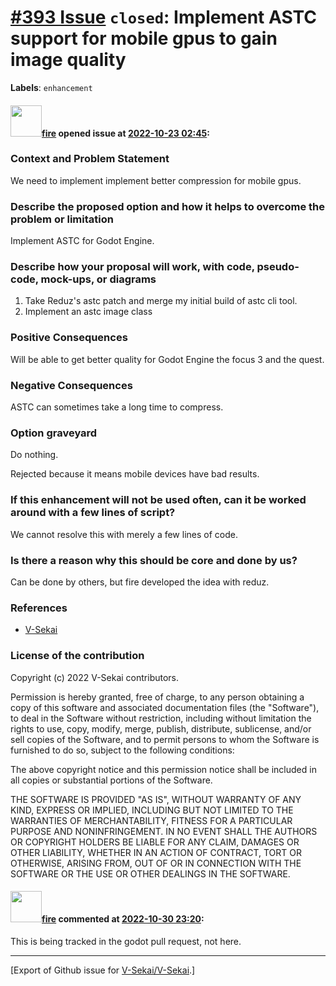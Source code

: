 # [\#393 Issue](https://github.com/V-Sekai/V-Sekai/issues/393) `closed`: Implement ASTC support for mobile gpus to gain image quality
**Labels**: `enhancement`


#### <img src="https://avatars.githubusercontent.com/u/32321?u=c2e06a3d2b49a467aa907e54aa259516440267cc&v=4" width="50">[fire](https://github.com/fire) opened issue at [2022-10-23 02:45](https://github.com/V-Sekai/V-Sekai/issues/393):

### Context and Problem Statement

We need to implement implement better compression for mobile gpus.

### Describe the proposed option and how it helps to overcome the problem or limitation

Implement ASTC for Godot Engine.

### Describe how your proposal will work, with code, pseudo-code, mock-ups, or diagrams

1. Take Reduz's astc patch and merge my initial build of astc cli tool.
2. Implement an astc image class
 
### Positive Consequences

Will be able to get better quality for Godot Engine the focus 3 and the quest.

### Negative Consequences

ASTC can sometimes take a long time to compress.

### Option graveyard

Do nothing.

Rejected because it means mobile devices have bad results.

### If this enhancement will not be used often, can it be worked around with a few lines of script?

We cannot resolve this with merely a few lines of code.

### Is there a reason why this should be core and done by us?

Can be done by others, but fire developed the idea with reduz.

### References

- [V-Sekai](https://v-sekai.org/)


### License of the contribution

Copyright (c) 2022 V-Sekai contributors.

Permission is hereby granted, free of charge, to any person obtaining a copy of this software and associated documentation files (the "Software"), to deal in the Software without restriction, including without limitation the rights to use, copy, modify, merge, publish, distribute, sublicense, and/or sell copies of the Software, and to permit persons to whom the Software is furnished to do so, subject to the following conditions:

The above copyright notice and this permission notice shall be included in all copies or substantial portions of the Software.

THE SOFTWARE IS PROVIDED "AS IS", WITHOUT WARRANTY OF ANY KIND, EXPRESS OR IMPLIED, INCLUDING BUT NOT LIMITED TO THE WARRANTIES OF MERCHANTABILITY, FITNESS FOR A PARTICULAR PURPOSE AND NONINFRINGEMENT. IN NO EVENT SHALL THE AUTHORS OR COPYRIGHT HOLDERS BE LIABLE FOR ANY CLAIM, DAMAGES OR OTHER LIABILITY, WHETHER IN AN ACTION OF CONTRACT, TORT OR OTHERWISE, ARISING FROM, OUT OF OR IN CONNECTION WITH THE SOFTWARE OR THE USE OR OTHER DEALINGS IN THE SOFTWARE.


#### <img src="https://avatars.githubusercontent.com/u/32321?u=c2e06a3d2b49a467aa907e54aa259516440267cc&v=4" width="50">[fire](https://github.com/fire) commented at [2022-10-30 23:20](https://github.com/V-Sekai/V-Sekai/issues/393#issuecomment-1296376202):

This is being tracked in the godot pull request, not here.


-------------------------------------------------------------------------------



[Export of Github issue for [V-Sekai/V-Sekai](https://github.com/V-Sekai/V-Sekai).]
